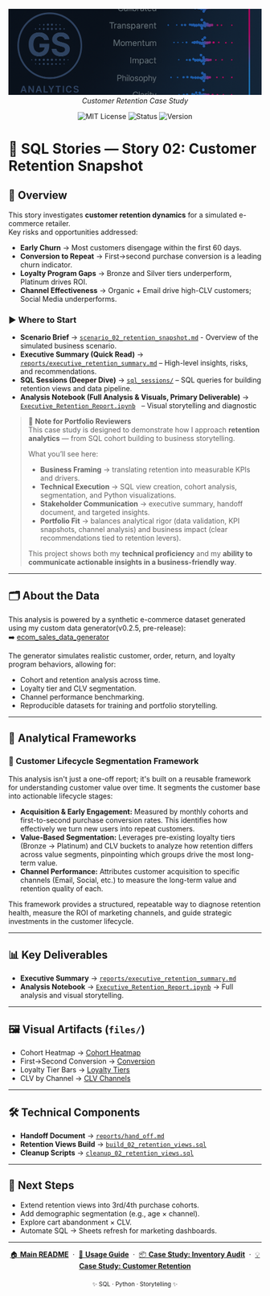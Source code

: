 <p align="center">
  <img src="../repo_files/dark_logo_banner.png" width="1000"/>
  <br>
  <em>Customer Retention Case Study</em>
</p>

<p align="center">
  <img alt="MIT License" src="https://img.shields.io/badge/license-MIT-blue">
  <img alt="Status" src="https://img.shields.io/badge/status-active-brightgreen">
  <img alt="Version" src="https://img.shields.io/badge/version-v0.2.0-blueviolet">
</p>

# 📘 SQL Stories — Story 02: Customer Retention Snapshot

## 🔎 Overview  
This story investigates **customer retention dynamics** for a simulated e-commerce retailer.  
Key risks and opportunities addressed:  
- **Early Churn** → Most customers disengage within the first 60 days.  
- **Conversion to Repeat** → First→second purchase conversion is a leading churn indicator.  
- **Loyalty Program Gaps** → Bronze and Silver tiers underperform, Platinum drives ROI.  
- **Channel Effectiveness** → Organic + Email drive high-CLV customers; Social Media underperforms.  


### ▶️ Where to Start

- **Scenario Brief** → [`scenario_02_retention_snapshot.md`](scenari_02_retention_snapshot.md) - Overview of the simulated business scenario.  
- **Executive Summary (Quick Read)** → [`reports/executive_retention_summary.md`](reports/executive_retention_summary.md) – High-level insights, risks, and recommendations.  
- **SQL Sessions (Deeper Dive)** → [`sql_sessions/`](sql_sessions/) – SQL queries for building retention views and data pipeline.  
- **Analysis Notebook (Full Analysis & Visuals, Primary Deliverable)** → [`Executive_Retention_Report.ipynb`](https://nbviewer.org/github/G-Schumacher44/sql_stories_portfolio_demo/blob/main/story_02_customer_retention_snapshot/Executive_Retention_Report.ipynb)
&nbsp; – Visual storytelling and diagnostic 



 > 📝 **Note for Portfolio Reviewers**  
> This case study is designed to demonstrate how I approach **retention analytics** — from SQL cohort building to business storytelling.  
> 
> What you’ll see here:  
> - **Business Framing** → translating retention into measurable KPIs and drivers.  
> - **Technical Execution** → SQL view creation, cohort analysis, segmentation, and Python visualizations.  
> - **Stakeholder Communication** → executive summary, handoff document, and targeted insights.  
> - **Portfolio Fit** → balances analytical rigor (data validation, KPI snapshots, channel analysis) and business impact (clear recommendations tied to retention levers).  
> 
> This project shows both my **technical proficiency** and my **ability to communicate actionable insights in a business-friendly way**.

___

## 🗂 About the Data  
This analysis is powered by a synthetic e-commerce dataset generated using my custom data generator(v0.2.5, pre-release):  
➡️ [ecom_sales_data_generator](https://github.com/G-Schumacher44/ecom_sales_data_generator)  

The generator simulates realistic customer, order, return, and loyalty program behaviors, allowing for:  
- Cohort and retention analysis across time.  
- Loyalty tier and CLV segmentation.  
- Channel performance benchmarking.  
- Reproducible datasets for training and portfolio storytelling.  

---

## 📐  Analytical Frameworks  

### 🔄 Customer Lifecycle Segmentation Framework
This analysis isn't just a one-off report; it's built on a reusable framework for understanding customer value over time. It segments the customer base into actionable lifecycle stages:

- **Acquisition & Early Engagement:** Measured by monthly cohorts and first-to-second purchase conversion rates. This identifies how effectively we turn new users into repeat customers.
- **Value-Based Segmentation:** Leverages pre-existing loyalty tiers (Bronze → Platinum) and CLV buckets to analyze how retention differs across value segments, pinpointing which groups drive the most long-term value.
- **Channel Performance:** Attributes customer acquisition to specific channels (Email, Social, etc.) to measure the long-term value and retention quality of each.

This framework provides a structured, repeatable way to diagnose retention health, measure the ROI of marketing channels, and guide strategic investments in the customer lifecycle.

---

## 📊 Key Deliverables
- **Executive Summary** → [`reports/executive_retention_summary.md`](reports/executive_retention_summary.md)  
- **Analysis Notebook** → [`Executive_Retention_Report.ipynb`](Executive_Retention_Report.ipynb) → Full analysis and visual storytelling. 
  
---

## 🖼 Visual Artifacts (`files/`)  
- Cohort Heatmap → [Cohort Heatmap](files/heatmap_cohort.png)  
- First→Second Conversion → [Conversion](files/stk_bar_channel.png)  
- Loyalty Tier Bars → [Loyalty Tiers](files/loyalty_tier_bars.png)  
- CLV by Channel → [CLV Channels](files/clv_channel_bar.png)  

---

## 🛠 Technical Components   
- **Handoff Document** → [`reports/hand_off.md`](reports/hand_off.md)   
- **Retention Views Build** → [`build_02_retention_views.sql`](sql_sessions/build_02_retention_views.sql)  
- **Cleanup Scripts** → [`cleanup_02_retention_views.sql`](sql_sessions/cleanup_02_retention_views.sql)  


---

## 🥾 Next Steps  
- Extend retention views into 3rd/4th purchase cohorts.  
- Add demographic segmentation (e.g., age × channel).  
- Explore cart abandonment × CLV.  
- Automate SQL → Sheets refresh for marketing dashboards.  

---

<p align="center">
  <a href="../README.md">🏠 <b>Main README</b></a>
  &nbsp;·&nbsp;
  <a href="../USAGE.md">📖 <b>Usage Guide</b></a>
  &nbsp;·&nbsp;
  <a href="../story_01_inventory_audit/story_01_portfolio_readme.md">📦 <b>Case Study: Inventory Audit</b></a>
  &nbsp;·&nbsp;
  <a href="./story_02_portfolio_readme.md">💡 <b>Case Study: Customer Retention</b></a>
</p>

<p align="center">
  <sub>✨ SQL · Python · Storytelling ✨</sub>
</p>
